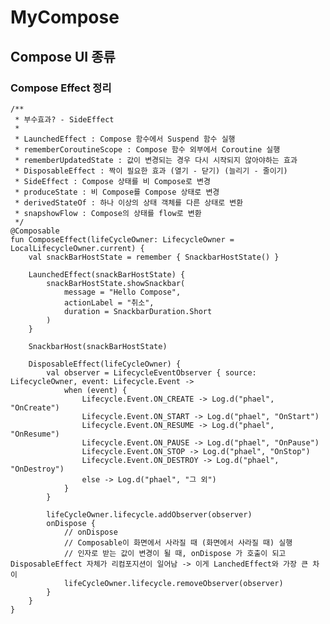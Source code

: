 # MyCompose
## Compose UI 종류

### Compose Effect 정리
    /**
     * 부수효과? - SideEffect
     *
     * LaunchedEffect : Compose 함수에서 Suspend 함수 실행
     * rememberCoroutineScope : Compose 함수 외부에서 Coroutine 실행
     * rememberUpdatedState : 값이 변경되는 경우 다시 시작되지 않아야하는 효과
     * DisposableEffect : 짝이 필요한 효과 (열기 - 닫기) (늘리기 - 줄이기)
     * SideEffect : Compose 상태를 비 Compose로 변경
     * produceState : 비 Compose를 Compose 상태로 변경
     * derivedStateOf : 하나 이상의 상태 객체를 다른 상태로 변환
     * snapshowFlow : Compose의 상태를 flow로 변환
     */
    @Composable
    fun ComposeEffect(lifeCycleOwner: LifecycleOwner = LocalLifecycleOwner.current) {
        val snackBarHostState = remember { SnackbarHostState() }
    
        LaunchedEffect(snackBarHostState) {
            snackBarHostState.showSnackbar(
                message = "Hello Compose",
                actionLabel = "취소",
                duration = SnackbarDuration.Short
            )
        }
    
        SnackbarHost(snackBarHostState)
    
        DisposableEffect(lifeCycleOwner) {
            val observer = LifecycleEventObserver { source: LifecycleOwner, event: Lifecycle.Event ->
                when (event) {
                    Lifecycle.Event.ON_CREATE -> Log.d("phael", "OnCreate")
                    Lifecycle.Event.ON_START -> Log.d("phael", "OnStart")
                    Lifecycle.Event.ON_RESUME -> Log.d("phael", "OnResume")
                    Lifecycle.Event.ON_PAUSE -> Log.d("phael", "OnPause")
                    Lifecycle.Event.ON_STOP -> Log.d("phael", "OnStop")
                    Lifecycle.Event.ON_DESTROY -> Log.d("phael", "OnDestroy")
                    else -> Log.d("phael", "그 외")
                }
            }
    
            lifeCycleOwner.lifecycle.addObserver(observer)
            onDispose {
                // onDispose
                // Composable이 화면에서 사라질 때 (화면에서 사라질 때) 실행
                // 인자로 받는 값이 변경이 될 때, onDispose 가 호출이 되고 DisposableEffect 자체가 리컴포지션이 일어남 -> 이게 LanchedEffect와 가장 큰 차이
                lifeCycleOwner.lifecycle.removeObserver(observer)
            }
        }
    }
